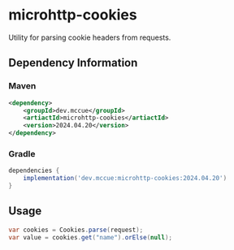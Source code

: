 # microhttp-cookies

Utility for parsing cookie headers from requests.

## Dependency Information

### Maven

```xml
<dependency>
    <groupId>dev.mccue</groupId>
    <artiactId>microhttp-cookies</artiactId>
    <version>2024.04.20</version>
</dependency>
```

### Gradle

```groovy
dependencies {
    implementation('dev.mccue:microhttp-cookies:2024.04.20')
}
```

## Usage

```java
var cookies = Cookies.parse(request);
var value = cookies.get("name").orElse(null);
```